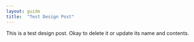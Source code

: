 ```yaml
---
layout: guide
title:  "Test Design Post"
---
```



This is a test design post. Okay to delete it or update
its name and contents.